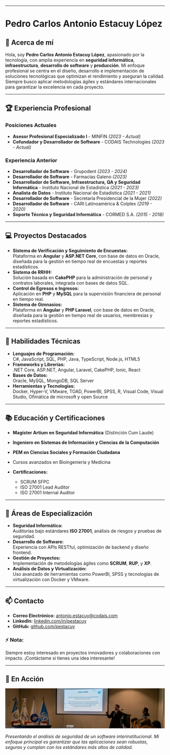 
---

# Pedro Carlos Antonio Estacuy López  

## 👋 Acerca de mí  
Hola, soy **Pedro Carlos Antonio Estacuy López**, apasionado por la tecnología, con amplia experiencia en **seguridad informática**, **infraestructura**, **desarrollo de software** y **producción**. Mi enfoque profesional se centra en el diseño, desarrollo e implementación de soluciones tecnológicas que optimizan el rendimiento y aseguran la calidad. Siempre busco aplicar metodologías ágiles y estándares internacionales para garantizar la excelencia en cada proyecto.  

---

## 🏆 Experiencia Profesional  
### Posiciones Actuales  
- **Asesor Profesional Especializado I** - MINFIN *(2023 - Actual)*  
- **Cofundador y Desarrollador de Software** - CODAIS Technologies *(2023 - Actual)*  

### Experiencia Anterior  
- **Desarrollador de Software** - Grupodent *(2023 - 2024)*  
- **Desarrollador de Software** - Farmacias Galeno *(2023)*
- **Desarrollador de Software, Infraestructura, QA y Seguridad Informática** - Instituto Nacional de Estadística *(2021 - 2023)*
- **Analista de Datos** - Instituto Nacional de Estadística *(2021 - 2021)*
- **Desarrollador de Software** - Secretaría Presidencial de la Mujer *(2022)*  
- **Desarrollador de Software** - CARI Latinoamérica & Colplex *(2019 - 2020)*  
- **Soporte Técnico y Seguridad Informática** - CORMED S.A. *(2015 - 2018)*  

---

## 💻 Proyectos Destacados  
- **Sistema de Verificación y Seguimiento de Encuestas:**  
  Plataforma en **Angular** y **ASP.NET Core**, con base de datos en Oracle, diseñada para la gestión en tiempo real de encuestas y reportes estadísticos.  
- **Sistema de RRHH:**  
  Solución basada en **CakePHP** para la administración de personal y contratos laborales, integrada con bases de datos SQL.  
- **Control de Egresos e Ingresos:**  
  Aplicación en **PHP** y **MySQL** para la supervisión financiera de personal en tiempo real.
- **Sistema de Gimnasios:**  
  Plataforma en **Angular** y **PHP Laravel**, con base de datos en Oracle, diseñada para la gestión en tiempo real de usuarios, membresias y reportes estadísticos.

---

## 🔧 Habilidades Técnicas  
- **Lenguajes de Programación:**  
  C#, JavaScript, SQL, PHP, Java, TypeScript, Node.js, HTML5  
- **Frameworks y Librerías:**  
  .NET Core, ASP.NET, Angular, Laravel, CakePHP, Ionic, React  
- **Bases de Datos:**  
  Oracle, MySQL, MongoDB, SQL Server  
- **Herramientas y Tecnologías:**  
  Docker, Hyper-V, VMware, TOAD, PowerBI, SPSS, R, Visual Code, Visual Studio, Ofimática de microsoft y open Source  

---

## 📚 Educación y Certificaciones  
- **Magíster Artium en Seguridad Informática** (Distinción Cum Laude)  
- **Ingeniero en Sistemas de Información y Ciencias de la Computación**  
- **PEM en Ciencias Sociales y Formación Ciudadana**  
- Cursos avanzados en Bioingeniería y Medicina
  
- **Certificaciones:**  
  - SCRUM SFPC  
  - ISO 27001 Lead Auditor  
  - ISO 27001 Internal Auditor  
---

## 🌟 Áreas de Especialización  
- **Seguridad Informática:**  
  Auditorías bajo estándares **ISO 27001**, análisis de riesgos y pruebas de seguridad.  
- **Desarrollo de Software:**  
  Experiencia con APIs RESTful, optimización de backend y diseño frontend.  
- **Gestión de Proyectos:**  
  Implementación de metodologías ágiles como **SCRUM**, **RUP**, y **XP**.  
- **Análisis de Datos y Virtualización:**  
  Uso avanzado de herramientas como PowerBI, SPSS y tecnologías de virtualización con Docker y VMware.  

---

## 📫 Contacto  
- **Correo Electrónico:** [antonio.estacuy@codais.com](mailto:antonio.estacuy@codais.com)  
- **LinkedIn:** [linkedin.com/in/pestacuy](https://www.linkedin.com/in/pestacuy)  
- **GitHub:** [github.com/pestacuy](https://github.com/pestacuy)  

### ⚡ Nota:  
Siempre estoy interesado en proyectos innovadores y colaboraciones con impacto. ¡Contáctame si tienes una idea interesante!  

--- 

## 📸 En Acción
![Presentación sobre análisis de seguridad](Foto.jfif)

*Presentando el análisis de seguridad de un software interinstitucional. Mi enfoque principal es garantizar que las aplicaciones sean robustas, seguras y cumplan con los estándares más altos de calidad.*
